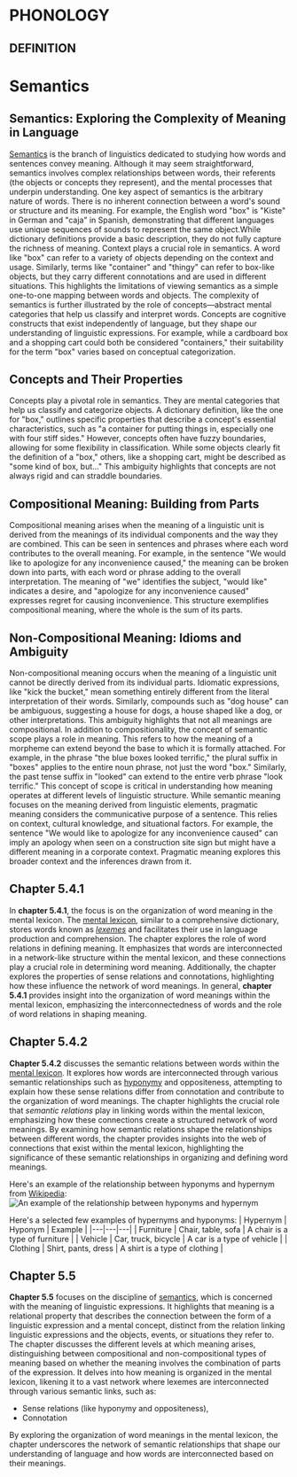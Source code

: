 # PHONOLOGY 
## DEFINITION 

# Semantics
## Semantics: Exploring the Complexity of Meaning in Language

[Semantics](https://en.wikipedia.org/wiki/Semantics) is the branch of linguistics dedicated to studying how words and sentences convey meaning. Although it may seem straightforward, semantics involves complex relationships between words, their referents (the objects or concepts they represent), and the mental processes that underpin understanding. One key aspect of semantics is the arbitrary nature of words. There is no inherent connection between a word's sound or structure and its meaning. For example, the English word "box" is "Kiste" in German and "caja" in Spanish, demonstrating that different languages use unique sequences of sounds to represent the same object.While dictionary definitions provide a basic description, they do not fully capture the richness of meaning. Context plays a crucial role in semantics. A word like "box" can refer to a variety of objects depending on the context and usage. Similarly, terms like "container" and "thingy" can refer to box-like objects, but they carry different connotations and are used in different situations. This highlights the limitations of viewing semantics as a simple one-to-one mapping between words and objects. The complexity of semantics is further illustrated by the role of concepts—abstract mental categories that help us classify and interpret words. Concepts are cognitive constructs that exist independently of language, but they shape our understanding of linguistic expressions. For example, while a cardboard box and a shopping cart could both be considered "containers," their suitability for the term "box" varies based on conceptual categorization.

## Concepts and Their Properties

Concepts play a pivotal role in semantics. They are mental categories that help us classify and categorize objects. A dictionary definition, like the one for "box," outlines specific properties that describe a concept's essential characteristics, such as "a container for putting things in, especially one with four stiff sides." However, concepts often have fuzzy boundaries, allowing for some flexibility in classification. While some objects clearly fit the definition of a "box," others, like a shopping cart, might be described as "some kind of box, but..." This ambiguity highlights that concepts are not always rigid and can straddle boundaries.

## Compositional Meaning: Building from Parts

Compositional meaning arises when the meaning of a linguistic unit is derived from the meanings of its individual components and the way they are combined. This can be seen in sentences and phrases where each word contributes to the overall meaning. For example, in the sentence "We would like to apologize for any inconvenience caused," the meaning can be broken down into parts, with each word or phrase adding to the overall interpretation. The meaning of "we" identifies the subject, "would like" indicates a desire, and "apologize for any inconvenience caused" expresses regret for causing inconvenience. This structure exemplifies compositional meaning, where the whole is the sum of its parts.

## Non-Compositional Meaning: Idioms and Ambiguity
Non-compositional meaning occurs when the meaning of a linguistic unit cannot be directly derived from its individual parts. Idiomatic expressions, like "kick the bucket," mean something entirely different from the literal interpretation of their words. Similarly, compounds such as "dog house" can be ambiguous, suggesting a house for dogs, a house shaped like a dog, or other interpretations. This ambiguity highlights that not all meanings are compositional. In addition to compositionality, the concept of semantic scope plays a role in meaning. This refers to how the meaning of a morpheme can extend beyond the base to which it is formally attached. For example, in the phrase "the blue boxes looked terrific," the plural suffix in "boxes" applies to the entire noun phrase, not just the word "box." Similarly, the past tense suffix in "looked" can extend to the entire verb phrase "look terrific." This concept of scope is critical in understanding how meaning operates at different levels of linguistic structure. While semantic meaning focuses on the meaning derived from linguistic elements, pragmatic meaning considers the communicative purpose of a sentence. This relies on context, cultural knowledge, and situational factors. For example, the sentence "We would like to apologize for any inconvenience caused" can imply an apology when seen on a construction site sign but might have a different meaning in a corporate context. Pragmatic meaning explores this broader context and the inferences drawn from it.

## Chapter 5.4.1

In **chapter 5.4.1**, the focus is on the organization of word meaning in the mental lexicon. The [mental lexicon](https://en.wikipedia.org/wiki/Mental_lexicon), similar to a comprehensive dictionary, stores words known as _[lexemes](https://en.wikipedia.org/wiki/Lexeme)_ and facilitates their use in language production and comprehension. The chapter explores the role of word relations in defining meaning. It emphasizes that words are interconnected in a network-like structure within the mental lexicon, and these connections play a crucial role in determining word meaning. Additionally, the chapter explores the properties of sense relations and connotations, highlighting how these influence the network of word meanings. In general, **chapter 5.4.1** provides insight into the organization of word meanings within the mental lexicon, emphasizing the interconnectedness of words and the role of word relations in shaping meaning.


## Chapter 5.4.2

**Chapter 5.4.2** discusses the semantic relations between words within the [mental lexicon](https://en.wikipedia.org/wiki/Mental_lexicon). It explores how words are interconnected through various semantic relationships such as [hyponymy](https://en.wikipedia.org/wiki/Hypernymy_and_hyponymy) and oppositeness, attempting to explain how these sense relations differ from connotation and contribute to the organization of word meanings. The chapter highlights the crucial role that _semantic relations_ play in linking words within the mental lexicon, emphasizing how these connections create a structured network of word meanings. By examining how semantic relations shape the relationships between different words, the chapter provides insights into the web of connections that exist within the mental lexicon, highlighting the significance of these semantic relationships in organizing and defining word meanings.

Here's an example of the relationship between hyponyms and hypernym from [Wikipedia](https://en.wikipedia.org/wiki/Hypernymy_and_hyponymy):
![An example of the relationship between hyponyms and hypernym](https://upload.wikimedia.org/wikipedia/commons/thumb/b/b4/Hyponym_and_hypernym.svg/2880px-Hyponym_and_hypernym.svg.png "An example of the relationship between hyponyms and hypernym")

Here's a selected few examples of hypernyms and hyponyms:
| Hypernym | Hyponym | Example |
|---|---|---|
| Furniture | Chair, table, sofa | A chair is a type of furniture |
| Vehicle | Car, truck, bicycle | A car is a type of vehicle |
| Clothing | Shirt, pants, dress | A shirt is a type of clothing |

## Chapter 5.5

**Chapter 5.5** focuses on the discipline of [semantics](https://en.wikipedia.org/wiki/Semantics), which is concerned with the meaning of linguistic expressions. It highlights that meaning is a relational property that describes the connection between the form of a linguistic expression and a mental concept, distinct from the relation linking linguistic expressions and the objects, events, or situations they refer to. The chapter discusses the different levels at which meaning arises, distinguishing between compositional and non-compositional types of meaning based on whether the meaning involves the combination of parts of the expression. It delves into how meaning is organized in the mental lexicon, likening it to a vast network where lexemes are interconnected through various semantic links, such as:

* Sense relations (like hyponymy and oppositeness),
* Connotation

By exploring the organization of word meanings in the mental lexicon, the chapter underscores the network of semantic relationships that shape our understanding of language and how words are interconnected based on their meanings.
